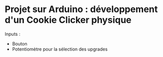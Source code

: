 # Projet sur Arduino : développement d'un Cookie Clicker physique

Inputs :
  * Bouton
  * Potentiomètre pour la sélection des upgrades
